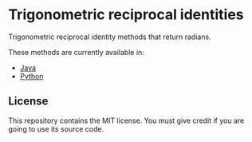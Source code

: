 # Trigonometric reciprocal identities

Trigonometric reciprocal identity methods that return radians.

These methods are currently available in:

- [Java](java)
- [Python](python)

## License

This repository contains the MIT license. You must give credit if you are going to use its source code.
